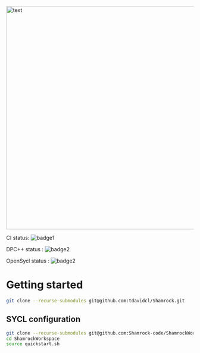 <picture>
   <source media="(prefers-color-scheme: dark)" srcset="doc/shamrock-doc/src/images/no_background_nocolor.png"  width="600">
   <img alt="text" src="doc/logosham_white.png" width="600">
 </picture>

CI status:
![badge1](https://github.com/tdavidcl/Shamrock/actions/workflows/main.yml/badge.svg?branch=main)

DPC++ status :
![badge2](https://badgen.net/static/DPC++%2FCUDA/yes/green)

OpenSycl status :
![badge2](https://badgen.net/static/OpenSYCL%2FOpenMP/yes/green)

# Getting started

```bash
git clone --recurse-submodules git@github.com:tdavidcl/Shamrock.git
```

## SYCL configuration

```bash
git clone --recurse-submodules git@github.com:Shamrock-code/ShamrockWorkspace.git
cd ShamrockWorkspace
source quickstart.sh
```


